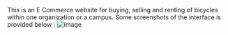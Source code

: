 This is an E Commerce website for buying, selling and renting of bicycles within one organization or a campus. 
Some screenshots of the interface is provided below : 
![image](https://github.com/MNVigneshKumar/SEM/assets/77623148/fce59286-2c62-42d4-916b-c4aa8044d9c1)
